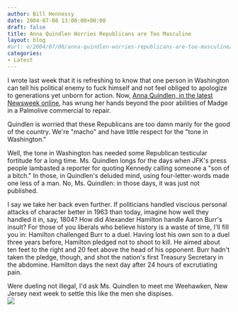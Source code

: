 ```yaml
---
author: Bill Hennessy
date: 2004-07-08 13:00:00+00:00
draft: false
title: Anna Quindlen Worries Republicans are Too Masculine
layout: blog
#url: e/2004/07/08/anna-quindlen-worries-republicans-are-too-masculine/
categories:
- Latest
---
```


I wrote last week that it is refreshing to know that one person in Washington can tell his political enemy to fuck himself and not feel obliged to apologize to generations yet unborn for action.  Now, [Anna Quindlen, in the latest Newsweek online](https://www.msnbc.msn.com/id/5352287/site/newsweek), has wrung her hands beyond the poor abilities of Madge in a Palmolive commercial to repair.    
  
Quindlen is worried that these Republicans are too damn manly for the good of the country.  We're "macho" and have little respect for the "tone in Washington."  
  
Well, the tone in Washington has needed some Republican testicular fortitude for a long time.  Ms. Quindlen longs for the days when JFK's press people lambasted a reporter for quoting Kennedy calling someone a "son of a bitch."  In those, in Quindlen's deluded mind, using four-letter-words made one less of a man.  No, Ms. Quindlen:  in those days, it was just not published.    
  
I say we take her back even further.  If politicians handled viscious personal attacks of character better in 1963 than today, imagine how well they handled it in, say, 1804?  How did Alexander Hamilton handle Aaron Burr's insult?  For those of you liberals who believe history is a waste of time, I'll fill you in:  Hamilton challenged Burr to a duel.  Having lost his own son to a duel three years before, Hamilton pledged not to shoot to kill.  He aimed about ten feet to the right and 20 feet above the head of his opponent.  Burr hadn't taken the pledge, though, and shot the nation's first Treasury Secretary in the abdomine.  Hamilton days the next day after 24 hours of excrutiating pain.  
  
Were dueling not illegal, I'd ask Ms. Quindlen to meet me Weehawken, New Jersey next week to settle this like the men she dispises.    
![](https://blog.billhennessy.com/aggbug.aspx?PostID=705)

